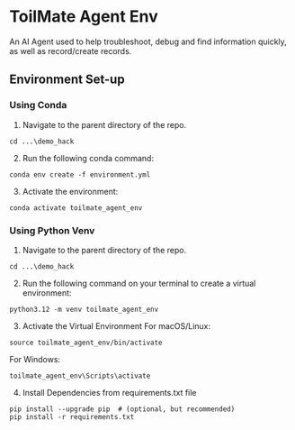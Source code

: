 # ToilMate Agent Env 
An AI Agent used to help troubleshoot, debug and find information quickly, as well as record/create records. 

## Environment Set-up

### Using Conda

1. Navigate to the parent directory of the repo.

```
cd ...\demo_hack
```

2. Run the following conda command:

```
conda env create -f environment.yml
```

3. Activate the environment:

```
conda activate toilmate_agent_env
```

### Using Python Venv

1. Navigate to the parent directory of the repo.

```
cd ...\demo_hack
```
2. Run the following command on your terminal to create a virtual environment:

```
python3.12 -m venv toilmate_agent_env
```
3. Activate the Virtual Environment
  For macOS/Linux:
  ```
  source toilmate_agent_env/bin/activate
  ```
  For Windows:
  ```
  toilmate_agent_env\Scripts\activate
  ```

4. Install Dependencies from requirements.txt file
```
pip install --upgrade pip  # (optional, but recommended)
pip install -r requirements.txt
```
